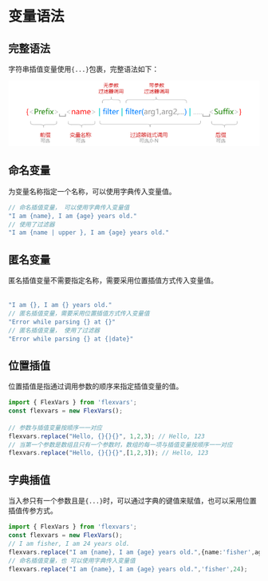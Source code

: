 # 变量语法

## 完整语法

字符串插值变量使用`{...}`包裹，完整语法如下：

![](./syntax.png)


## 命名变量

为变量名称指定一个名称，可以使用字典传入变量值。

```ts
// 命名插值变量， 可以使用字典传入变量值
"I am {name}, I am {age} years old."  
// 使用了过滤器
"I am {name | upper }, I am {age} years old."  
```

## 匿名变量

匿名插值变量不需要指定名称，需要采用位置插值方式传入变量值。

```ts

"I am {}, I am {} years old." 
// 匿名插值变量，需要采用位置插值方式传入变量值
"Error while parsing {} at {}"
// 匿名插值变量， 使用了过滤器
"Error while parsing {} at {|date}"

```

## 位置插值

位置插值是指通过调用参数的顺序来指定插值变量的值。

```ts
import { FlexVars } from 'flexvars';
const flexvars = new FlexVars();

// 参数与插值变量按顺序一一对应
flexvars.replace("Hello, {}{}{}", 1,2,3); // Hello, 123
// 当第一个参数是数组且只有一个参数时，数组的每一项与插值变量按顺序一一对应
flexvars.replace("Hello, {}{}{}",[1,2,3]); // Hello, 123

```
## 字典插值

当入参只有一个参数且是`{...}`时，可以通过字典的键值来赋值，也可以采用位置插值传参方式。

```ts
import { FlexVars } from 'flexvars';
const flexvars = new FlexVars();
// I am fisher, I am 24 years old.
flexvars.replace("I am {name}, I am {age} years old.",{name:'fisher',age:24}); 
// 命名插值变量，也 可以使用字典传入变量值
flexvars.replace("I am {name}, I am {age} years old.",'fisher',24); 

``` 
